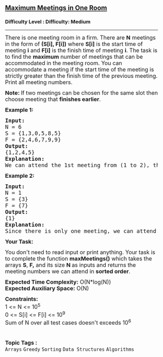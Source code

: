 <h2><a href="https://www.geeksforgeeks.org/problems/maximum-meetings-in-one-room/1?page=1&category=Greedy&status=unsolved&sortBy=submissions">Maximum Meetings in One Room</a></h2><h3>Difficulty Level : Difficulty: Medium</h3><hr><div class="problems_problem_content__Xm_eO"><p><span style="font-size: 18px;">There is one meeting room in a firm. There are&nbsp;<strong>N</strong>&nbsp;meetings in the form of&nbsp;<strong>(S[i], F[i])</strong>&nbsp;where&nbsp;<strong>S[i]</strong>&nbsp;is the start time of meeting&nbsp;<strong>i</strong>&nbsp;and&nbsp;<strong>F[i]</strong>&nbsp;is the finish time of meeting&nbsp;<strong>i</strong>. The task is to find the <strong>maximum</strong> number of meetings that can be accommodated in the meeting room. You can accommodate a meeting if the start time of the meeting is strictly greater than the finish&nbsp;time of the previous meeting. Print all meeting numbers.</span></p>
<p><span style="font-size: 18px;"><strong>Note: </strong>If two meetings can be chosen for the same slot then choose meeting that <strong>finishes earlier</strong>.</span></p>
<p><strong><span style="font-size: 18px;">Example 1:</span></strong></p>
<pre><strong><span style="font-size: 18px;">Input:
</span></strong><span style="font-size: 18px;">N = 6
S = {1,3,0,5,8,5}
F = {2,4,6,7,9,9} </span><strong><span style="font-size: 18px;">
Output:
</span></strong><span style="font-size: 18px;">{1,2,4,5}</span><strong><span style="font-size: 18px;">
Explanation:
</span></strong><span style="font-size: 18px;">We can attend the 1st meeting from (1 to 2), then the 2nd meeting from (3 to 4), then the 4th meeting from (5 to 7), and the last meeting we can attend is the 5th from (8 to 9). It can be shown that this is the maximum number of meetings we can attend.</span></pre>
<p><strong><span style="font-size: 18px;">Example 2:</span></strong></p>
<pre><strong><span style="font-size: 18px;">Input:</span></strong>
<span style="font-size: 18px;">N = 1
S = {3}
F = {7}</span>
<strong><span style="font-size: 18px;">Output:</span></strong>
<span style="font-size: 18px;">{1}</span>
<strong><span style="font-size: 18px;">Explanation:</span></strong>
<span style="font-size: 18px;">Since there is only one meeting, we can attend the meeting.</span></pre>
<p><span style="font-size: 18px;"><strong>Your Task:</strong></span></p>
<p><span style="font-size: 18px;">You don't need to read input or print anything. Your task is to complete the function <strong>maxMeetings()</strong>&nbsp;which takes the arrays <strong>S</strong>, <strong>F,</strong>&nbsp;and its size <strong>N&nbsp;</strong>as inputs and returns the meeting numbers we can attend in <strong>sorted order</strong>.</span></p>
<p><span style="font-size: 18px;"><strong>Expected Time Complexity:</strong>&nbsp;O(N*log(N))<br><strong>Expected Auxiliary Space:</strong>&nbsp;O(N)</span></p>
<p><span style="font-size: 18px;"><strong>Constraints:</strong><br>1 &lt;= N&nbsp;&lt;= 10<sup>5</sup><br>0 &lt;= S[i] &lt;= F[i] &lt;= 10<sup>9</sup><br>Sum of N over all test cases doesn't exceeds 10<sup>6</sup></span></p></div><br><p><span style=font-size:18px><strong>Topic Tags : </strong><br><code>Arrays</code>&nbsp;<code>Greedy</code>&nbsp;<code>Sorting</code>&nbsp;<code>Data Structures</code>&nbsp;<code>Algorithms</code>&nbsp;